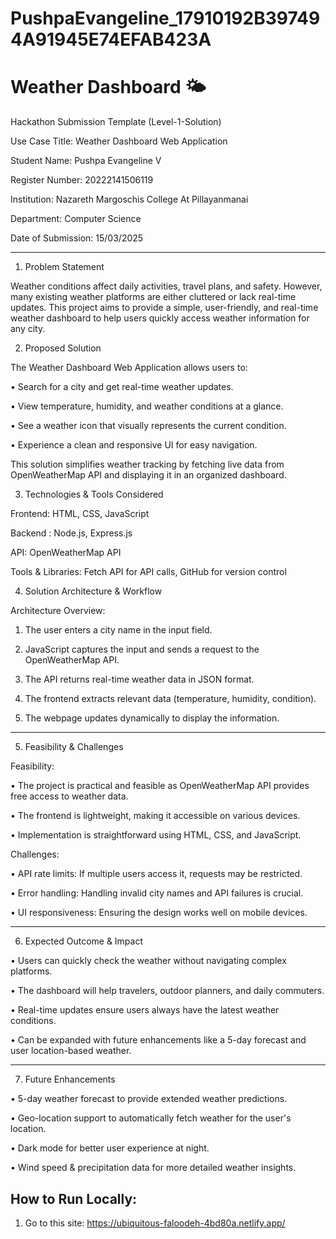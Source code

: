# PushpaEvangeline_17910192B397494A91945E74EFAB423A

# Weather Dashboard 🌤️
Hackathon Submission Template (Level-1-Solution)

Use Case Title:		Weather Dashboard Web Application

Student Name:		Pushpa Evangeline V

Register Number:		20222141506119

Institution:			Nazareth Margoschis College At Pillayanmanai

Department:		Computer Science

Date of Submission:	15/03/2025


--------------------------------------------------------------------------------------------------------------------------

1. Problem Statement

Weather conditions affect daily activities, travel plans, and safety. However, many existing weather platforms are either cluttered or lack real-time updates. This project aims to provide a simple, user-friendly, and real-time weather dashboard to help users quickly access weather information for any city.

2. Proposed Solution

The Weather Dashboard Web Application allows users to:

•	Search for a city and get real-time weather updates.

•	View temperature, humidity, and weather conditions at a glance.

•	See a weather icon that visually represents the current condition.

•	Experience a clean and responsive UI for easy navigation.


This solution simplifies weather tracking by fetching live data from OpenWeatherMap API and displaying it in an organized dashboard.




3. Technologies & Tools Considered

Frontend: HTML, CSS, JavaScript

Backend : Node.js, Express.js

API: OpenWeatherMap API

Tools & Libraries: Fetch API for API calls, GitHub for version control





4. Solution Architecture & Workflow

Architecture Overview:

1. The user enters a city name in the input field.


2. JavaScript captures the input and sends a request to the OpenWeatherMap API.


3. The API returns real-time weather data in JSON format.


4. The frontend extracts relevant data (temperature, humidity, condition).


5. The webpage updates dynamically to display the information.

--------------------------------------------------------------------------------------------------------------------------------------

5. Feasibility & Challenges

Feasibility:

•	The project is practical and feasible as OpenWeatherMap API provides free access to weather data.

•	The frontend is lightweight, making it accessible on various devices.

•	Implementation is straightforward using HTML, CSS, and JavaScript.


Challenges:

•	API rate limits: If multiple users access it, requests may be restricted.

•	Error handling: Handling invalid city names and API failures is crucial.

•	UI responsiveness: Ensuring the design works well on mobile devices.



--------------------------------------------------------------------------------------------------------

6. Expected Outcome & Impact

•	Users can quickly check the weather without navigating complex platforms.

•	The dashboard will help travelers, outdoor planners, and daily commuters.

•	Real-time updates ensure users always have the latest weather conditions.

•	Can be expanded with future enhancements like a 5-day forecast and user location-based weather.



---------------------------------------------------------------------------------------------------------

7. Future Enhancements

•	5-day weather forecast to provide extended weather predictions.

•	Geo-location support to automatically fetch weather for the user's location.

•	Dark mode for better user experience at night.

•	Wind speed & precipitation data for more detailed weather insights.
## How to Run Locally:
1. Go to this site:
 https://ubiquitous-faloodeh-4bd80a.netlify.app/
   
